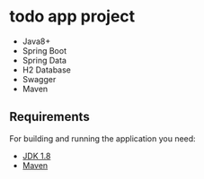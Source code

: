 # todo app project
- Java8+
- Spring Boot
- Spring Data
- H2 Database
- Swagger
- Maven
## Requirements

For building and running the application you need:

- [JDK 1.8](http://www.oracle.com/technetwork/java/javase/downloads/jdk8-downloads-2133151.html)
- [Maven ](https://maven.apache.org)
